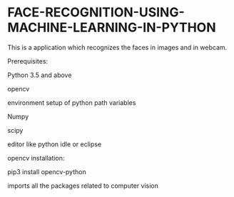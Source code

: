 # FACE-RECOGNITION-USING-MACHINE-LEARNING-IN-PYTHON
This is a application which recognizes the faces in images and in webcam.

Prerequisites:

Python 3.5 and above 

opencv

environment setup of python path variables

Numpy

scipy

editor like python idle or eclipse



opencv installation:

pip3 install opencv-python

imports all the packages related to computer vision
